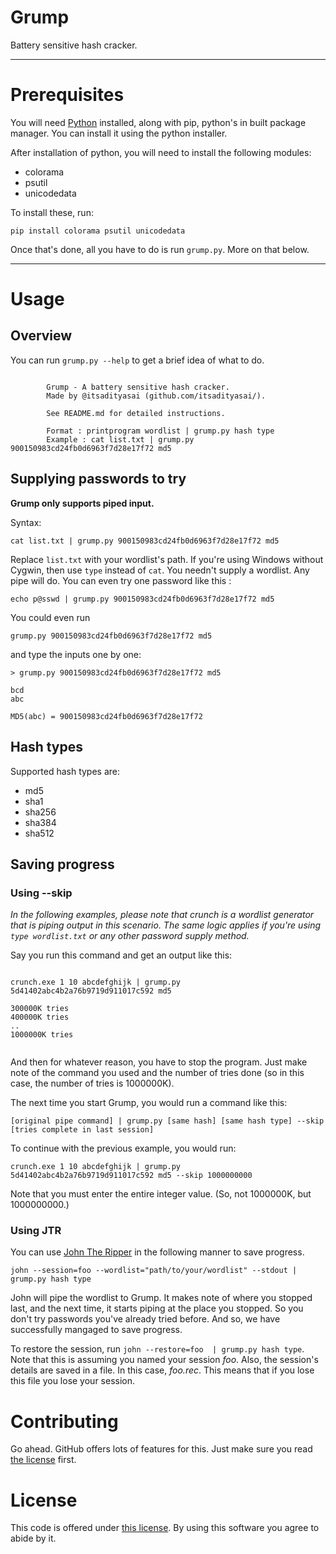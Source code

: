 # Grump

Battery sensitive hash cracker.

---

# Prerequisites

You will need <a href='https://www.python.org/'>Python</a> installed, along with pip, python's in built package manager. You can install it using the python installer.

After installation of python, you will need to install the following modules:

- colorama
- psutil
- unicodedata

To install these, run:

`pip install colorama psutil unicodedata`

Once that's done, all you have to do is run `grump.py`. More on that below.

---

# Usage

## Overview

You can run `grump.py --help` to get a brief idea of what to do.

```

        Grump - A battery sensitive hash cracker.
        Made by @itsadityasai (github.com/itsadityasai/).

        See README.md for detailed instructions.

        Format : printprogram wordlist | grump.py hash type
        Example : cat list.txt | grump.py 900150983cd24fb0d6963f7d28e17f72 md5

```

## Supplying passwords to try

**Grump only supports piped input.**

Syntax:

```
cat list.txt | grump.py 900150983cd24fb0d6963f7d28e17f72 md5
```

Replace `list.txt` with your wordlist's path. If you're using Windows without Cygwin, then use `type` instead of `cat`.
You needn't supply a wordlist. Any pipe will do. You can even try one password like this :

```
echo p@sswd | grump.py 900150983cd24fb0d6963f7d28e17f72 md5
```

You could even run

```
grump.py 900150983cd24fb0d6963f7d28e17f72 md5
```

and type the inputs one by one:

```
> grump.py 900150983cd24fb0d6963f7d28e17f72 md5

bcd
abc

MD5(abc) = 900150983cd24fb0d6963f7d28e17f72
```

## Hash types

Supported hash types are:

- md5
- sha1
- sha256
- sha384
- sha512

## Saving progress

### Using --skip

_In the following examples, please note that crunch is a wordlist generator that is piping output in this scenario. The same logic applies if you're using `type wordlist.txt` or any other password supply method._

Say you run this command and get an output like this:

```

crunch.exe 1 10 abcdefghijk | grump.py 5d41402abc4b2a76b9719d911017c592 md5

300000K tries
400000K tries
..
1000000K tries


```

And then for whatever reason, you have to stop the program. Just make note of the command you used and the number of tries done (so in this case, the number of tries is 1000000K).

The next time you start Grump, you would run a command like this:

`[original pipe command] | grump.py [same hash] [same hash type] --skip [tries complete in last session]`

To continue with the previous example, you would run:

`crunch.exe 1 10 abcdefghijk | grump.py 5d41402abc4b2a76b9719d911017c592 md5 --skip 1000000000`

Note that you must enter the entire integer value. (So, not 1000000K, but 1000000000.)

### Using JTR

You can use <a href='http://www.openwall.com/john/'>John The Ripper</a> in the following manner to save progress.

`john --session=foo --wordlist="path/to/your/wordlist" --stdout | grump.py hash type`

John will pipe the wordlist to Grump. It makes note of where you stopped last, and the next time, it starts piping at the place you stopped. So you don't try passwords you've already tried before. And so, we have successfully mangaged to save progress.

To restore the session, run `john --restore=foo  | grump.py hash type`. Note that this is assuming you named your session _foo_. Also, the session's details are saved in a file. In this case, _foo.rec_. This means that if you lose this file you lose your session.

# Contributing

Go ahead. GitHub offers lots of features for this. Just make sure you read <a href='https://github.com/itsadityasai/Grump/blob/main/LICENSE'>the license</a> first.

# License

This code is offered under <a href='https://github.com/itsadityasai/Grump/blob/main/LICENSE'>this license</a>. By using this software you agree to abide by it.
